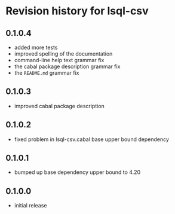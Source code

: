 # Revision history for lsql-csv
## 0.1.0.4
* added more tests
* improved spelling of the documentation
* command-line help text grammar fix
* the cabal package description grammar fix
* the `README.md` grammar fix

## 0.1.0.3
* improved cabal package description

## 0.1.0.2
* fixed problem in lsql-csv.cabal base upper bound dependency

## 0.1.0.1
* bumped up base dependency upper bound to 4.20

## 0.1.0.0
* initial release

